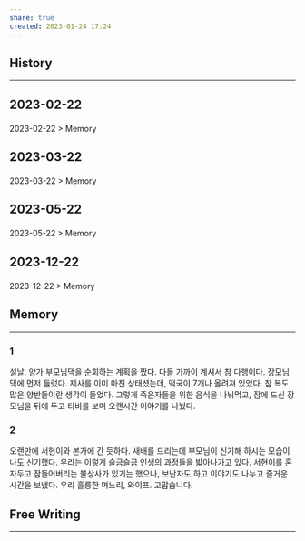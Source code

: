```yaml
---
share: true
created: 2023-01-24 17:24
---
```


## History
---
<h2><span><p>2023-02-22</p></span></h2><p><span><p><span alt="2023-02-22 > Memory" src="2023-02-22#Memory" class="internal-embed">2023-02-22 &gt; Memory</span></p></span></p><h2><span><p>2023-03-22</p></span></h2><p><span><p><span alt="2023-03-22 > Memory" src="2023-03-22#Memory" class="internal-embed">2023-03-22 &gt; Memory</span></p></span></p><h2><span><p>2023-05-22</p></span></h2><p><span><p><span alt="2023-05-22 > Memory" src="2023-05-22#Memory" class="internal-embed">2023-05-22 &gt; Memory</span></p></span></p><h2><span><p>2023-12-22</p></span></h2><p><span><p><span alt="2023-12-22 > Memory" src="2023-12-22#Memory" class="internal-embed">2023-12-22 &gt; Memory</span></p></span></p>


## Memory
---
### 1
설날.
양가 부모님댁을 순회하는 계획을 짰다. 다들 가까이 계셔서 참 다행이다.
장모님댁에 먼저 들렀다. 제사를 이미 마친 상태셨는데, 떡국이 7개나 올려져 있었다.
참 복도 많은 양반들이란 생각이 들었다. 그렇게 죽은자들을 위한 음식을 나눠먹고, 잠에 드신 장모님을 뒤에 두고 티비를 보며 오랜시간 이야기를 나눴다.

### 2
오랜만에 서현이와 본가에 간 듯하다. 새배를 드리는데 부모님이 신기해 하시는 모습이 나도 신기했다. 우리는 이렇게 슬금슬금 인생의 과정들을 밟아나가고 있다.
서현이를 혼자두고 잠들어버리는 불상사가 있기는 했으나, 보난자도 하고 이야기도 나누고 즐거운 시간을 보냈다. 우리 훌륭한 며느리, 와이프. 고맙습니다.



## Free Writing
---
